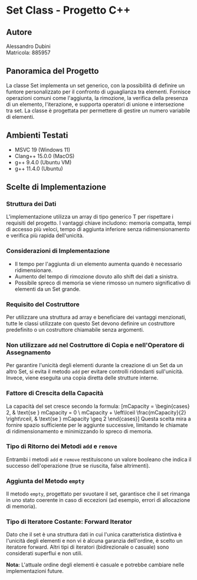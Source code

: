 # Set Class - Progetto C++

## Autore
Alessandro Dubini  
Matricola: 885957

## Panoramica del Progetto
La classe Set implementa un set generico, con la possibilità di definire un funtore
personalizzato per il confronto di uguaglianza tra elementi.
Fornisce operazioni comuni come l'aggiunta, la rimozione, la verifica della presenza
di un elemento, l'iterazione, e supporta operatori di unione e intersezione tra set.
La classe è progettata per permettere di gestire un numero variabile di elementi.

## Ambienti Testati
- MSVC 19 (Windows 11)
- Clang++ 15.0.0 (MacOS)
- g++ 9.4.0 (Ubuntu VM)
- g++ 11.4.0 (Ubuntu)

## Scelte di Implementazione
### Struttura dei Dati
L'implementazione utilizza un array di tipo generico T per rispettare i requisiti del progetto. I vantaggi chiave includono: memoria compatta, tempi di accesso più veloci, tempo di aggiunta inferiore senza ridimensionamento e verifica più rapida dell'unicità.

### Considerazioni di Implementazione
- Il tempo per l'aggiunta di un elemento aumenta quando è necessario ridimensionare.
- Aumento del tempo di rimozione dovuto allo shift dei dati a sinistra.
- Possibile spreco di memoria se viene rimosso un numero significativo di elementi da un Set grande.

### Requisito del Costruttore
Per utilizzare una struttura ad array e beneficiare dei vantaggi menzionati, tutte le classi utilizzate con questo Set devono definire un costruttore predefinito o un costruttore chiamabile senza argomenti.

### Non utilizzare `add` nel Costruttore di Copia e nell'Operatore di Assegnamento
Per garantire l'unicità degli elementi durante la creazione di un Set da un altro Set, si evita il metodo `add` per evitare controlli ridondanti sull'unicità. Invece, viene eseguita una copia diretta delle strutture interne.

### Fattore di Crescita della Capacità
La capacità del set cresce secondo la formula:
\[mCapacity = \begin{cases} 2, & \text{se } mCapacity = 0 \\ mCapacity + \left\lceil \frac{mCapacity}{2} \right\rceil, & \text{se } mCapacity \geq 2 \end{cases}\]
Questa scelta mira a fornire spazio sufficiente per le aggiunte successive, limitando le chiamate di ridimensionamento e minimizzando lo spreco di memoria.

### Tipo di Ritorno dei Metodi `add` e `remove`
Entrambi i metodi `add` e `remove` restituiscono un valore booleano che indica il successo dell'operazione (true se riuscita, false altrimenti).

### Aggiunta del Metodo `empty`
Il metodo `empty`, progettato per svuotare il set, garantisce che il set rimanga in uno stato coerente in caso di eccezioni (ad esempio, errori di allocazione di memoria).

### Tipo di Iteratore Costante: Forward Iterator
Dato che il set è una struttura dati in cui l'unica caratteristica distintiva è l'unicità degli elementi e non vi è alcuna garanzia dell'ordine, è scelto un iteratore forward. Altri tipi di iteratori (bidirezionale o casuale) sono considerati superflui e non utili.

**Nota:** L'attuale ordine degli elementi è casuale e potrebbe cambiare nelle implementazioni future.